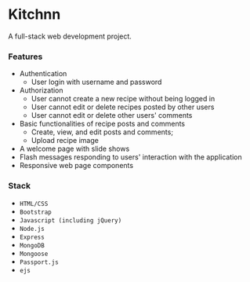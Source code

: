 # Kitchnn
A full-stack web development project.

### Features
- Authentication
  - User login with username and password
- Authorization
  - User cannot create a new recipe without being logged in
  - User cannot edit or delete recipes posted by other users
  - User cannot edit or delete other users' comments
- Basic functionalities of recipe posts and comments
  - Create, view, and edit posts and comments;
  - Upload recipe image
- A welcome page with slide shows
- Flash messages responding to users' interaction with the application
- Responsive web page components

### Stack
- `HTML/CSS`
- `Bootstrap`
- `Javascript (including jQuery)`
- `Node.js`
- `Express`
- `MongoDB`
- `Mongoose`
- `Passport.js`
- `ejs`
